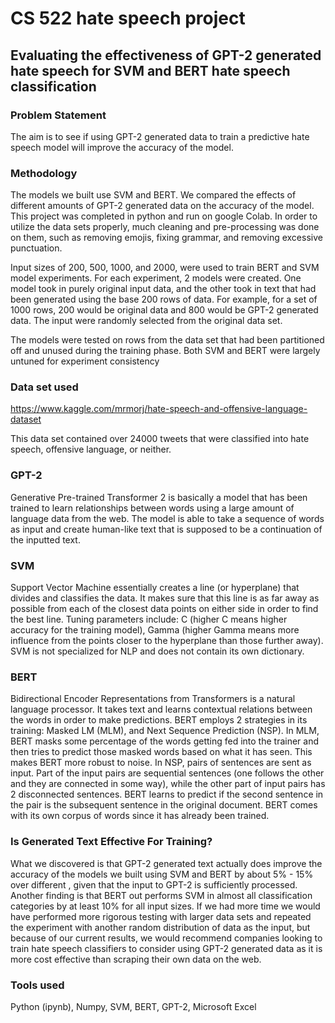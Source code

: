 # CS 522 hate speech project
## Evaluating the effectiveness of GPT-2 generated hate speech for SVM and BERT hate speech classification

### Problem Statement

The aim is to see if using GPT-2 generated data to train a predictive hate speech model will improve the accuracy of the model. 

### Methodology

The models we built use SVM and BERT. We compared the effects of different amounts of GPT-2 generated data on the accuracy of the model. This project was completed in python and run on google Colab. In order to utilize the data sets properly, much cleaning and pre-processing was done on them, such as removing emojis, fixing grammar, and removing excessive punctuation.

Input sizes of 200, 500, 1000, and 2000, were used to train BERT and SVM model experiments. For each experiment, 2 models were created. One model took in purely original input data, and the other took in text that had been generated using the base 200 rows of data. For example, for a set of 1000 rows, 200 would be original data and 800 would be GPT-2 generated data. The input were randomly selected from the original data set.

The models were tested on rows from the data set that had been partitioned off and unused during the training phase. Both SVM and BERT were largely untuned for experiment consistency

### Data set used
https://www.kaggle.com/mrmorj/hate-speech-and-offensive-language-dataset

This data set contained over 24000 tweets that were classified into hate speech, offensive language, or neither.

### GPT-2
Generative Pre-trained Transformer 2 is basically a model that has been trained to learn relationships between words using a large amount of language data from the web. The model is able to take a sequence of words as input and create human-like text that is supposed to be a continuation of the inputted text.

### SVM
Support Vector Machine essentially creates a line (or hyperplane) that divides and classifies the data. It makes sure that this line is as far away as possible from each of the closest data points on either side in order to find the best line. Tuning parameters include: C (higher C means higher accuracy for the training model), Gamma (higher Gamma means more influence from the points closer to the hyperplane than those further away). SVM is not specialized for NLP and does not contain its own dictionary.

### BERT
Bidirectional Encoder Representations from Transformers is a natural language processor. It takes text and learns contextual relations between the words in order to make predictions. BERT employs 2 strategies in its training: Masked LM (MLM), and Next Sequence Prediction (NSP). In MLM, BERT masks some percentage of the words getting fed into the trainer and then tries to predict those masked words based on what it has seen. This makes BERT more robust to noise. In NSP, pairs of sentences are sent as input. Part of the input pairs are sequential sentences (one follows the other and they are connected in some way), while the other part of input pairs has 2 disconnected sentences. BERT learns to predict if the second sentence in the pair is the subsequent sentence in the original document. BERT comes with its own corpus of words since it has already been trained.

### Is Generated Text Effective For Training?
What we discovered is that GPT-2 generated text actually does improve the accuracy of the models we built using SVM and BERT by about 5% - 15% over different , given that the input to GPT-2 is sufficiently processed. Another finding is that BERT out performs SVM in almost all classification categories by at least 10% for all input sizes. If we had more time we would have performed more rigorous testing with larger data sets and repeated the experiment with another random distribution of data as the input, but because of our current results, we would recommend companies looking to train hate speech classifiers to consider using GPT-2 generated data as it is more cost effective than scraping their own data on the web.

### Tools used
Python (ipynb),
Numpy,
SVM,
BERT,
GPT-2, 
Microsoft Excel



